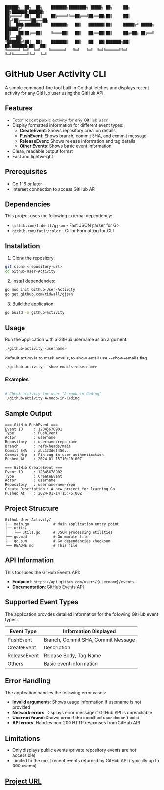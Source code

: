 
   ```
 ██████╗  ██╗  ██╗    ███████╗████████╗ █████╗ ██╗     ██╗  ██╗███████╗██████╗ 
██╔════╝ ██║  ██║    ██╔════╝╚══██╔══╝██╔══██╗██║     ██║ ██╔╝██╔════╝██╔══██╗
██║  ███╗███████║    ███████╗   ██║   ███████║██║     █████╔╝ █████╗  ██████╔╝
██║   ██║██╔══██║    ╚════██║   ██║   ██╔══██║██║     ██╔═██╗ ██╔══╝  ██╔══██╗
╚██████╔╝██║  ██║    ███████║   ██║   ██║  ██║███████╗██║  ██╗███████╗██║  ██║
 ╚═════╝ ╚═╝  ╚═╝    ╚══════╝   ╚═╝   ╚═╝  ╚═╝╚══════╝╚═╝  ╚═╝╚══════╝╚═╝  ╚═╝                                                                           
```
# GitHub User Activity CLI

A simple command-line tool built in Go that fetches and displays recent activity for any GitHub user using the GitHub API.

## Features

- Fetch recent public activity for any GitHub user
- Display formatted information for different event types:
  - **CreateEvent**: Shows repository creation details
  - **PushEvent**: Shows branch, commit SHA, and commit message
  - **ReleaseEvent**: Shows release information and tag details
  - **Other Events**: Shows basic event information
- Clean, readable output format
- Fast and lightweight

## Prerequisites

- Go 1.16 or later
- Internet connection to access GitHub API

## Dependencies

This project uses the following external dependency:

- `github.com/tidwall/gjson` - Fast JSON parser for Go
- `github.com/fatih/color` - Color Formatting for CLI
## Installation

1. Clone the repository:
```bash
git clone <repository-url>
cd Github-User-Activity
```

2. Install dependencies:
```bash
go mod init Github-User-Activity
go get github.com/tidwall/gjson
```

3. Build the application:
```bash
go build -o github-activity
```

## Usage

Run the application with a GitHub username as an argument:

```bash
./github-activity <username>
```
default action is to mask emails, to show email use --show-emails flag
```
./github-activity --show-emails <username>
```

### Examples

```bash

# Check activity for user "A-noob-in-Coding"
./github-activity A-noob-in-Coding
```

## Sample Output

```
=== GitHub PushEvent ===
Event ID     : 12345678901
Type         : PushEvent
Actor        : username
Repository   : username/repo-name
Branch       : refs/heads/main
Commit SHA   : abc123def456...
Commit Msg   : Fix bug in user authentication
Pushed At    : 2024-01-15T10:30:00Z

=== GitHub CreateEvent ===
Event ID     : 12345678902
Type         : CreateEvent
Actor        : username
Repository   : username/new-repo
Create Description : A new project for learning Go
Pushed At    : 2024-01-14T15:45:00Z
```

## Project Structure

```
Github-User-Activity/
├── main.go           # Main application entry point
├── utils/
│   └── utils.go      # JSON processing utilities
├── go.mod            # Go module file
├── go.sum            # Go dependencies checksum
└── README.md         # This file
```

## API Information

This tool uses the GitHub Events API:
- **Endpoint**: `https://api.github.com/users/{username}/events`
- **Documentation**: [GitHub Events API](https://docs.github.com/en/rest/activity/events)

## Supported Event Types

The application provides detailed information for the following GitHub event types:

| Event Type | Information Displayed |
|------------|----------------------|
| PushEvent | Branch, Commit SHA, Commit Message |
| CreateEvent | Description |
| ReleaseEvent | Release Body, Tag Name |
| Others | Basic event information |

## Error Handling

The application handles the following error cases:

- **Invalid arguments**: Shows usage information if username is not provided
- **Network errors**: Displays error message if GitHub API is unreachable
- **User not found**: Shows error if the specified user doesn't exist
- **API errors**: Handles non-200 HTTP responses from GitHub API

## Limitations

- Only displays public events (private repository events are not accessible)
- Limited to the most recent events returned by GitHub API (typically up to 300 events)

## [Project URL](https://roadmap.sh/projects/github-user-activity)

